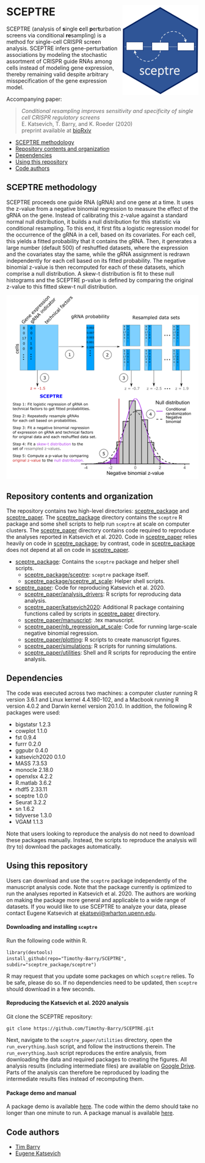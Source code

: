 # SCEPTRE <img src="hex.png" align="right" width="200px"/>

SCEPTRE (analysis of **s**ingle **c**ell **p**er**t**urbation screens via conditional **re**sampling) is a method for single-cell CRISPR screen analysis. SCEPTRE infers gene-perturbation associations by modeling the stochastic assortment of CRISPR guide RNAs among cells instead of modeling gene expression, thereby remaining valid despite arbitrary misspecification of the gene expression model.

Accompanying paper:
> *Conditional resampling improves sensitivity and specificity of single cell CRISPR regulatory screens* <br />
> E. Katsevich, T. Barry, and K. Roeder (2020)<br />
> preprint available at [bioRxiv](https://doi.org/10.1101/2020.08.13.250092)


- [SCEPTRE methodology](#sceptre-methodology)
- [Repository contents and organization](#repository-contents-and-organization)
- [Dependencies](#dependencies)
- [Using this repository](#using-this-repository)
- [Code authors](#code-authors)

## SCEPTRE methodology

SCEPTRE proceeds one guide RNA (gRNA) and one gene at a time. It uses the z-value from a negative binomial regression to measure the effect of the gRNA on the gene. Instead of calibrating this z-value against a standard normal null distribution, it builds a null distribution for this statistic via conditional resampling. To this end, it first fits a logistic regression model for the occurrence of the gRNA in a cell, based on its covariates. For each cell, this yields a fitted probability that it contains the gRNA. Then, it generates a large number (default 500) of reshuffled datasets, where the expression and the covariates stay the same, while the gRNA assignment is redrawn independently for each cell based on its fitted probability. The negative binomial z-value is then recomputed for each of these datasets, which comprise a null distribution. A skew-t distribution is fit to these null histograms and the SCEPTRE p-value is defined by comparing the original z-value to this fitted skew-t null distribution.

<p align="center">
  <img src="sceptre_paper/manuscript/figures/Figure2/Figure2.png" width="600">
</p>

## Repository contents and organization

The repository contains two high-level directories: [sceptre_package](./sceptre_package) and [sceptre_paper](./sceptre_paper). The [sceptre_package](./sceptre_package) directory contains the `sceptre` R package and some shell scripts to help run `sceptre` at scale on computer clusters. The  [sceptre_paper](./sceptre_paper) directory contains code required to reproduce the analyses reported in Katsevich et al. 2020. Code in [sceptre_paper](./sceptre_paper) relies heavily on code in [sceptre_package](./sceptre_package); by contrast, code in [sceptre_package](./sceptre_package) does not depend at all on code in [sceptre_paper](./sceptre_paper).

* [sceptre_package](./sceptre_package): Contains the `sceptre` package and helper shell scripts.
  - [sceptre_package/sceptre](./sceptre_package/sceptre): `sceptre` package itself.
  - [sceptre_package/sceptre_at_scale](./sceptre_package/sceptre_at_scale): Helper shell scripts.
* [sceptre_paper](./sceptre_paper): Code for reproducing Katsevich et al. 2020.
  - [sceptre_paper/analysis_drivers](./sceptre_paper/analysis_drivers): R scripts for reproducing data analysis.
  - [sceptre_paper/katsevich2020](./sceptre_paper/katsevich2020): Additional R package containing functions called by scripts in [sceptre_paper](./sceptre_paper) directory.
  - [sceptre_paper/manuscript](./sceptre_paper/manuscript): .tex manuscript.
  - [sceptre_paper/nb_regression_at_scale](./sceptre_paper/nb_regression_at_scale): Code for running large-scale negative binomial regression.
  - [sceptre_paper/plotting](./sceptre_paper/plotting): R scripts to create manuscript figures.
  - [sceptre_paper/simulations](./sceptre_paper/simulations): R scripts for running simulations.
  - [sceptre_paper/utilities](./sceptre_paper/utilities): Shell and R scripts for reproducing the entire analysis.
  
## Dependencies

The code was executed across two machines: a computer cluster running R version 3.6.1 and Linux kernel 4.4.180-102, and a Macbook running R version 4.0.2 and Darwin kernel version 20.1.0. In addition, the following R packages were used:

- bigstatsr 1.2.3
- cowplot 1.1.0
- fst 0.9.4
- furrr 0.2.0
- ggpubr 0.4.0
- katsevich2020 0.1.0
- MASS 7.3.53
- monocle 2.18.0
- openxlsx 4.2.2
- R.matlab 3.6.2
- rhdf5 2.33.11
- sceptre 1.0.0
- Seurat 3.2.2
- sn 1.6.2
- tidyverse 1.3.0
- VGAM 1.1.3

Note that users looking to reproduce the analysis do not need to download these packages manually. Instead, the scripts to reproduce the analysis will (try to) download the packages automatically.

## Using this repository

Users can download and use the `sceptre` package independently of the manuscript analysis code. Note that the package currently is optimized to run the analyses reported in Katsevich et al. 2020. The authors are working on making the package more general and applicable to a wide range of datasets. If you would like to use SCEPTRE to analyze your data, please contact Eugene Katsevich at ekatsevi@wharton.upenn.edu.

#### Downloading and installing `sceptre`

Run the following code within R.

```
library(devtools)
install_github(repo="Timothy-Barry/SCEPTRE", subdir="sceptre_package/sceptre")
```

R may request that you update some packages on which `sceptre` relies. To be safe, please do so. If no dependencies need to be updated, then `sceptre` should download in a few seconds.

#### Reproducing the Katsevich et al. 2020 analysis

Git clone the SCEPTRE repository:

```
git clone https://github.com/Timothy-Barry/SCEPTRE.git
```

Next, navigate to the `sceptre_paper/utilities` directory, open the `run_everything.bash` script, and follow the instructions therein. The `run_everything.bash` script reproduces the entire analysis, from downloading the data and required packages to creating the figures. All analysis results (including intermediate files) are available on [Google Drive](https://drive.google.com/drive/folders/1ynZRMvGtFxfBiD0zAcuIYjNeS8Jj4AP9?usp=sharing). Parts of the analysis can therefore be reproduced by loading the intermediate results files instead of recomputing them.

#### Package demo and manual

A package demo is available [here](https://htmlpreview.github.io/?https://github.com/Timothy-Barry/SCEPTRE/blob/master/sceptre_package/sceptre/vignettes/sceptre-small-example.html). The code within the demo should take no longer than one minute to run. A package manual is available [here](https://github.com/Timothy-Barry/sceptre_paper/blob/master/sceptre_0.1.0.pdf).


## Code authors
- [Tim Barry](https://timothy-barry.github.io/)
- [Eugene Katsevich](https://ekatsevi.github.io/)
